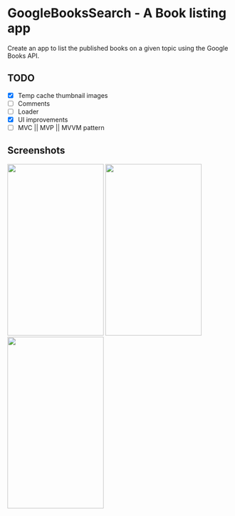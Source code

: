 # GoogleBooksSearch - A Book listing app
Create an app to list the published books on a given topic using the Google Books API.

## TODO
- [X] Temp cache thumbnail images
- [ ] Comments
- [ ] Loader
- [X] UI improvements
- [ ] MVC || MVP || MVVM pattern

## Screenshots
<img src="https://user-images.githubusercontent.com/31664842/38102389-6151e3be-3383-11e8-8f02-d5e271eba2e3.png" width="216" height="384"/> <img src="https://user-images.githubusercontent.com/31664842/38102393-625cbc70-3383-11e8-8c6a-2e3b30691dc8.png" width="216" height="384"/> <img src="https://user-images.githubusercontent.com/31664842/38102395-63c5bf6c-3383-11e8-96d3-ddd7f411a80f.png" width="216" height="384"/>
